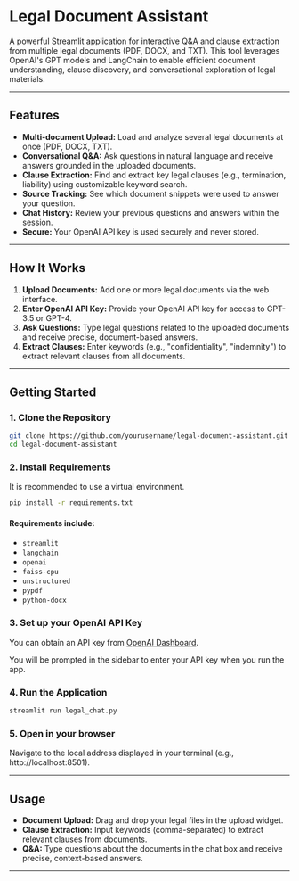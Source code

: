 # Legal Document Assistant

A powerful Streamlit application for interactive Q&A and clause extraction from multiple legal documents (PDF, DOCX, and TXT). This tool leverages OpenAI's GPT models and LangChain to enable efficient document understanding, clause discovery, and conversational exploration of legal materials.

---

## Features

- **Multi-document Upload:** Load and analyze several legal documents at once (PDF, DOCX, TXT).
- **Conversational Q&A:** Ask questions in natural language and receive answers grounded in the uploaded documents.
- **Clause Extraction:** Find and extract key legal clauses (e.g., termination, liability) using customizable keyword search.
- **Source Tracking:** See which document snippets were used to answer your question.
- **Chat History:** Review your previous questions and answers within the session.
- **Secure:** Your OpenAI API key is used securely and never stored.

---

## How It Works

1. **Upload Documents:** Add one or more legal documents via the web interface.
2. **Enter OpenAI API Key:** Provide your OpenAI API key for access to GPT-3.5 or GPT-4.
3. **Ask Questions:** Type legal questions related to the uploaded documents and receive precise, document-based answers.
4. **Extract Clauses:** Enter keywords (e.g., "confidentiality", "indemnity") to extract relevant clauses from all documents.

---

## Getting Started

### 1. Clone the Repository

```bash
git clone https://github.com/yourusername/legal-document-assistant.git
cd legal-document-assistant
```

### 2. Install Requirements

It is recommended to use a virtual environment.

```bash
pip install -r requirements.txt
```

#### Requirements include:
- `streamlit`
- `langchain`
- `openai`
- `faiss-cpu`
- `unstructured`
- `pypdf`
- `python-docx`

### 3. Set up your OpenAI API Key

You can obtain an API key from [OpenAI Dashboard](https://platform.openai.com/account/api-keys).

You will be prompted in the sidebar to enter your API key when you run the app.

### 4. Run the Application

```bash
streamlit run legal_chat.py
```

### 5. Open in your browser

Navigate to the local address displayed in your terminal (e.g., http://localhost:8501).

---

## Usage

- **Document Upload:** Drag and drop your legal files in the upload widget.
- **Clause Extraction:** Input keywords (comma-separated) to extract relevant clauses from documents.
- **Q&A:** Type questions about the documents in the chat box and receive precise, context-based answers.

---
